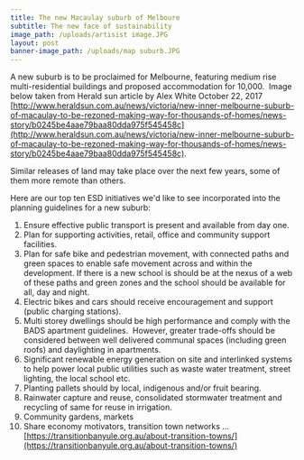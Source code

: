 ```yaml
---
title: The new Macaulay suburb of Melboure
subtitle: The new face of sustainability
image_path: /uploads/artisist image.JPG
layout: post
banner-image_path: /uploads/map suburb.JPG
---
```



A new suburb is to be proclaimed for Melbourne, featuring medium rise multi-residential buildings and proposed accommodation for 10,000.&nbsp; Image below taken from Herald sun article by Alex White October 22, 2017 [http://www.heraldsun.com.au/news/victoria/new-inner-melbourne-suburb-of-macaulay-to-be-rezoned-making-way-for-thousands-of-homes/news-story/b0245be4aae79baa80dda975f545458c](http://www.heraldsun.com.au/news/victoria/new-inner-melbourne-suburb-of-macaulay-to-be-rezoned-making-way-for-thousands-of-homes/news-story/b0245be4aae79baa80dda975f545458c).

Similar releases of land may take place over the next few years, some of them more remote than others.

Here are our top ten ESD initiatives we'd like to see incorporated into the planning guidelines for a new suburb:

1. Ensure effective public transport is present and available from day one.
2. Plan for supporting activities, retail, office and community support facilities.
3. Plan for safe bike and pedestrian movement, with connected paths and green spaces to enable safe movement across and within the development. If there is a new school is should be at the nexus of a web of these paths and green zones and the school should be available for all, day and night.
4. Electric bikes and cars should receive encouragement and support (public charging stations).
5. Multi storey dwellings should be high performance and comply with the BADS apartment guidelines.&nbsp; However, greater trade-offs should be considered between well delivered communal spaces (including green roofs) and daylighting in apartments.
6. Significant renewable energy generation on site and interlinked systems to help power local public utilities such as waste water treatment, street lighting, the local school etc.
7. Planting pallets should by local, indigenous and/or fruit bearing.
8. Rainwater capture and reuse, consolidated stormwater treatment and recycling of same for reuse in irrigation.
9. Community gardens, markets
10. Share economy motivators, transition town networks … [https://transitionbanyule.org.au/about-transition-towns/](https://transitionbanyule.org.au/about-transition-towns/)

&nbsp;